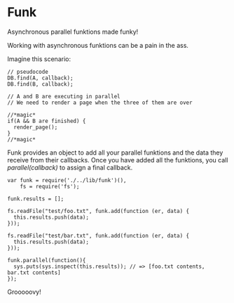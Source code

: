 # Funk

Asynchronous parallel funktions made funky!

Working with asynchronous funktions can be a pain in the ass.

Imagine this scenario:

    // pseudocode
    DB.find(A, callback);
    DB.find(B, callback);

    // A and B are executing in parallel
    // We need to render a page when the three of them are over

    //*magic*
    if(A && B are finished) {
      render_page();
    }
    //*magic*

Funk provides an object to add all your parallel funktions and the data they receive from their callbacks.
Once you have added all the funktions, you call _parallel(callback)_ to assign a final callback.

    var funk = require('./../lib/funk')(),
        fs = require('fs');

    funk.results = [];

    fs.readFile("test/foo.txt", funk.add(function (er, data) {
      this.results.push(data);
    }));

    fs.readFile("test/bar.txt", funk.add(function (er, data) {
      this.results.push(data);
    }));

    funk.parallel(function(){
      sys.puts(sys.inspect(this.results)); // => [foo.txt contents, bar.txt contents]
    });

Grooooovy!
